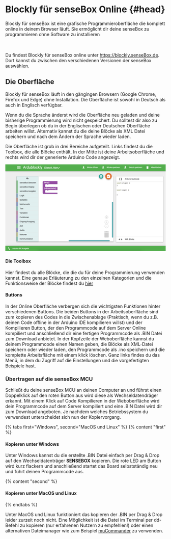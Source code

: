 
# Blockly für senseBox Online {#head}
 <div class="description">Blockly für senseBox ist eine grafische Programmieroberfläche die komplett online in deinem Browser läuft. Sie ermöglicht dir deine senseBox zu programmieren ohne Software zu installieren </div>
<div class="line">
    <br>
    <br>
</div>

Du findest Blockly für senseBox online unter <a href="https://blockly.sensebox.de">https://blockly.senseBox.de</a>. Dort kannst du zwischen den verschiedenen Versionen der senseBox auswählen. 

## Die Oberfläche

Blockly für senseBox läuft in den gängingen Browsern (Google Chrome, Firefox und Edge) ohne Installation. Die Oberfläche ist sowohl in Deutsch als auch in Englisch verfügbar.
<div class="box_warning">
    <i class="fa fa-exclamation-circle fa-fw" aria-hidden="true" style="color: #f0ad4e"></i>
    Wenn du die Sprache änderst wird die Oberfläche neu geladen und deine bisherige Programmierung wird nicht gespeichert. Du solltest dir also zu Begin überlegen ob du in der Englischen oder Deutschen Oberfläche arbeiten willst. Alternativ kannst du die deine Blöcke als XML Datei speichern und nach dem Ändern der Sprache wieder laden. 
</div>

Die Oberfläche ist grob in drei Bereiche aufgeteilt. Links findest du die Toolbox, die alle Blöcke enthält. In der Mitte ist deine Arbeitsoberfläche und rechts wird dir der generierte Arduino Code angezeigt. 

![Die Blockly für senseBox Oberfläche](../pictures/blockly_overview.png)

#### Die Toolbox

Hier findest du alle Blöcke, die die du für deine Programmierung verwenden kannst. Eine genaue Erläuterung zu den einzelnen Kategorien und die Funktionsweise der Blöcke findest du [hier](../bloecke/sensebox_sensoren.md)

#### Buttons

In der Online Oberfläche verbergen sich die wichtigsten Funktionen hinter verschiedenen Buttons. Die beiden Buttons in der Arbeitsoberfläche sind zum kopieren des Codes in die Zwischenablage (Praktisch, wenn du z.B. deinen Code offline in der Arduino IDE kompilieren willst) und der Kompilieren Button, der den Programmcode auf dem Server Online kompiliert und anschließend dir eine fertigen Programmcode als .BIN Datei zum Download anbietet. 
In der Kopfzeile der Weboberfläche kannst du deinem Programmcode einen Namen geben, die Blöcke als XML-Datei speichern oder wieder laden, den Programmcode als .ino speichern und die komplette Arbeitsfläche mit einem klick löschen. Ganz links findes du das Menü, in dem du Zugriff auf die Einstellungen und die vorgefertigten Beispiele hast.

### Übertragen auf die senseBox MCU

Schließt du deine senseBox MCU an deinen Computer an und führst einen Doppelklick auf den roten Button aus wird diese als Wechseldatendräger erkannt. Mit einem Klick auf Code Kompilieren in der Weboberfläche wird dein Programmcode auf dem Server kompiliert und eine .BIN Datei wird dir zum Download angeboten. Je nachdem welches Betriebssystem du verwendest unterscheidet sich nun der Kopiervorgang. 

{% tabs first="Windows", second="MacOS und Linux" %}
{% content "first" %}
#### Kopieren unter Windows 

Unter Windows kannst du die erstellte .BIN Datei einfach per Drag & Drop auf den Wechseldatenträger <b>SENSEBOX</b> kopieren. Die rote LED am Button wird kurz flackern und anschließend startet das Board selbstständig neu und führt deinen Programmcode aus. 


{% content "second" %}

#### Kopieren unter MacOS und Linux

{% endtabs %}

Unter MacOS und Linux funktioniert das kopieren der .BIN per Drag & Drop leider zurzeit noch nicht. Eine Möglichkeit ist die Datei im Terminal per dd-Befehl zu kopieren (nur erfahrenen Nutzern zu empfehlen!) oder einen alternativen Dateimanager wie zum Beispiel [muCommander](http://www.mucommander.com/) zu verwenden.

